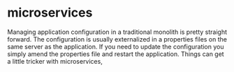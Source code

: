 # microservices

Managing application configuration in a traditional monolith is pretty straight forward. The configuration is usually externalized in a properties files on the same server as the application. If you need to update the configuration you simply amend the properties file and restart the application. Things can get a little tricker with microservices,
